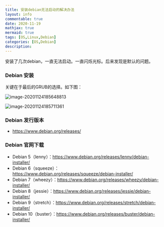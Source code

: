 ```yaml
---
title: 安装debian无法启动的解决办法
layout: info
commentable: true
date: 2020-11-19
mathjax: true
mermaid: true
tags: [OS,Linux,Debian]
categories: [OS,Debian]
description: 
---
```


安装了几次debian，一直无法启动。一直闪烁光标。后来发现是默认的问题。

<!--more-->

### Debian 安装

关键在于最后的GRUB的选择。如下图：

![image-20201124185648813](/images/2020/11/image-20201124185648813.png)

![image-20201124185711361](/images/2020/11/image-20201124185711361.png)

### Debian 发行版本

- https://www.debian.org/releases/

### Debian 官网下载

- Debian 5（lenny）：https://www.debian.org/releases/lenny/debian-installer/
- Debian 6（squeeze）：https://www.debian.org/releases/squeeze/debian-installer/
- Debian 7（wheezy）：https://www.debian.org/releases/wheezy/debian-installer/
- Debian 8（jessie）：https://www.debian.org/releases/jessie/debian-installer/
- Debian 9（stretch）：https://www.debian.org/releases/stretch/debian-installer/
- Debian 10（buster）：https://www.debian.org/releases/buster/debian-installer/